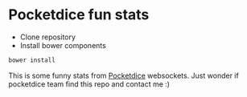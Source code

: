 # Pocketdice fun stats

- Clone repository
- Install bower components

```bash
bower install
```

This is some funny stats from [Pocketdice](https://pocketdice.io) websockets. Just wonder if pocketdice team find this repo and contact me :)
